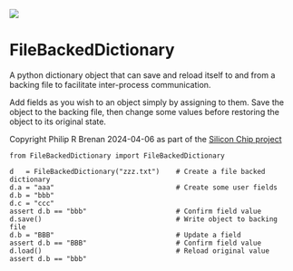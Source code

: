 <div>
    <p><a href="https://github.com/philiprbrenan/FileBackedDictionary"><img src="https://github.com/philiprbrenan/FileBackedDictionary/workflows/Test/badge.svg"></a>
</div>

# FileBackedDictionary

A python dictionary object that can save and reload itself to and from a
backing file to facilitate inter-process communication.

Add fields as you wish to an object simply by assigning to them.  Save the
object to the backing file, then change some values before restoring the
object to its original state.

Copyright Philip R Brenan 2024-04-06 as part of the [Silicon Chip project](http://prb.appaapps.com/zesal/pitchdeck/pitchDeck.html)

```
from FileBackedDictionary import FileBackedDictionary

d   = FileBackedDictionary("zzz.txt")    # Create a file backed dictionary
d.a = "aaa"                              # Create some user fields
d.b = "bbb"
d.c = "ccc"
assert d.b == "bbb"                      # Confirm field value
d.save()                                 # Write object to backing file
d.b = "BBB"                              # Update a field
assert d.b == "BBB"                      # Confirm field value
d.load()                                 # Reload original value
assert d.b == "bbb"
```
